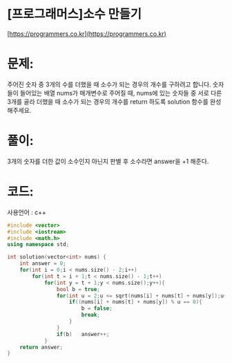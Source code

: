 # [프로그래머스]소수 만들기

[https://programmers.co.kr](https://programmers.co.kr)

# 문제:

주어진 숫자 중 3개의 수를 더했을 때 소수가 되는 경우의 개수를 구하려고 합니다. 숫자들이 들어있는 배열 nums가 매개변수로 주어질 때, nums에 있는 숫자들 중 서로 다른 3개를 골라 더했을 때 소수가 되는 경우의 개수를 return 하도록 solution 함수를 완성해주세요.



# 풀이:

3개의 숫자를 더한 값이 소수인지 아닌지 판별 후 소수라면 answer을 +1 해준다.



# **코드:**

사용언어 : c++
```c++
#include <vector>
#include <iostream>
#include <math.h>
using namespace std;

int solution(vector<int> nums) {
    int answer = 0;
    for(int i = 0;i < nums.size() - 2;i++)
        for(int t = i + 1;t < nums.size() - 1;t++)
            for(int y = t + 1;y < nums.size();y++){
                bool b = true;
                for(int u = 2;u <= sqrt(nums[i] + nums[t] + nums[y]);u++){
                    if((nums[i] + nums[t] + nums[y]) % u == 0){
                        b = false;
                        break;
                    }
                }
                if(b)   answer++;
            }
    return answer;
}
```

